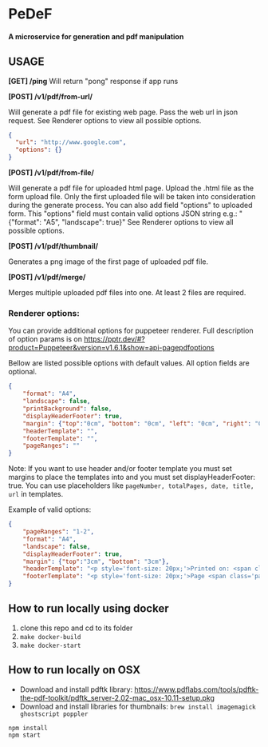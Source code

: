# PeDeF
#### A microservice for generation and pdf manipulation

## USAGE

__[GET] /ping__
Will return "pong" response if app runs

__[POST] /v1/pdf/from-url/__

Will generate a pdf file for existing web page. Pass the web url in json request.
See Renderer options to view all possible options.
```json
{
  "url": "http://www.google.com",
  "options": {}
}
```

__[POST] /v1/pdf/from-file/__

Will generate a pdf file for uploaded html page. Upload the .html file as the form upload file.
Only the first uploaded file will be taken into consideration during the generate process.
You can also add field "options" to uploaded form.
This "options" field must contain valid options JSON string e.g.: "{"format": "A5", "landscape": true}"
See Renderer options to view all possible options.

__[POST] /v1/pdf/thumbnail/__

Generates a png image of the first page of uploaded pdf file.

__[POST] /v1/pdf/merge/__

Merges multiple uploaded pdf files into one. At least 2 files are required.

### Renderer options:
You can provide additional options for puppeteer renderer.
Full description of option params is on https://pptr.dev/#?product=Puppeteer&version=v1.6.1&show=api-pagepdfoptions

Bellow are listed possible options with default values.
All option fields are optional.  
```json
{
    "format": "A4",
    "landscape": false,
    "printBackground": false,
    "displayHeaderFooter": true,
    "margin": {"top":"0cm", "bottom": "0cm", "left": "0cm", "right": "0cm"},
    "headerTemplate": "",
    "footerTemplate": "",
    "pageRanges": ""
}
```

Note: If you want to use header and/or footer template you must set margins to place the templates into and
you must set displayHeaderFooter: true. You can use placeholders like `pageNumber, totalPages, date, title, url` in templates.

Example of valid options:
```json
{
    "pageRanges": "1-2",
    "format": "A4",
    "landscape": false,
    "displayHeaderFooter": true,
    "margin": {"top":"3cm", "bottom": "3cm"},
    "headerTemplate": "<p style='font-size: 20px;'>Printed on: <span class='date'></span></p>",
    "footerTemplate": "<p style='font-size: 20px;'>Page <span class='pageNumber'></span>/<span class='totalPages'></span></p>"
}
```

## How to run locally using docker

1. clone this repo and cd to its folder
2. `make docker-build`
3. `make docker-start`

## How to run locally on OSX 

- Download and install pdftk library: https://www.pdflabs.com/tools/pdftk-the-pdf-toolkit/pdftk_server-2.02-mac_osx-10.11-setup.pkg
- Download and install libraries for thumbnails: `brew install imagemagick ghostscript poppler`

```
npm install
npm start 
```
